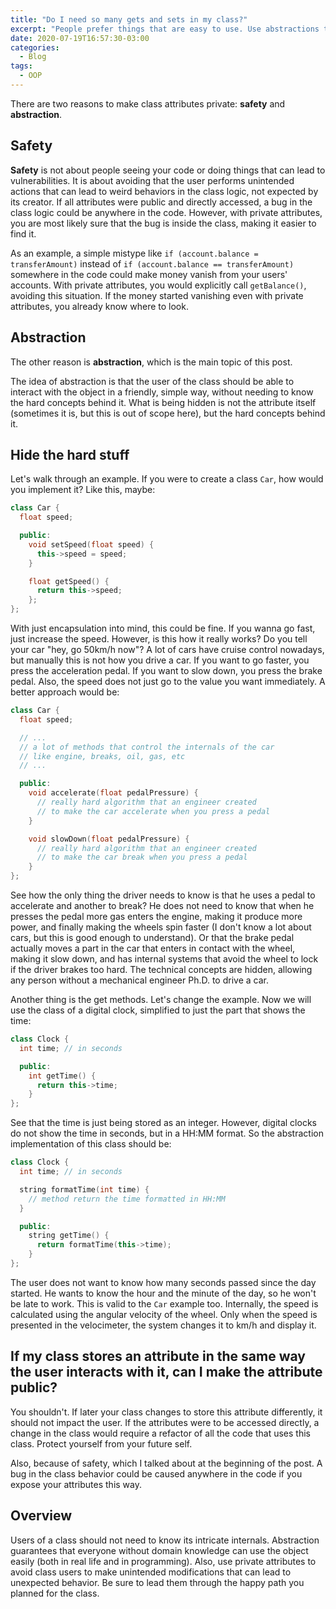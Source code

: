 ```yaml
---
title: "Do I need so many gets and sets in my class?"
excerpt: "People prefer things that are easy to use. Use abstractions to hide the hard stuff from the users and allow everyone to enjoy what you create."
date: 2020-07-19T16:57:30-03:00
categories:
  - Blog
tags:
  - OOP
---
```


There are two reasons to make class attributes private: **safety** and **abstraction**.

## Safety

**Safety** is not about people seeing your code or doing things that can lead to vulnerabilities. It is about avoiding that the user performs unintended actions that can lead to weird behaviors in the class logic, not expected by its creator. If all attributes were public and directly accessed, a bug in the class logic could be anywhere in the code. However, with private attributes, you are most likely sure that the bug is inside the class, making it easier to find it.

As an example, a simple mistype like `if (account.balance = transferAmount)` instead of `if (account.balance == transferAmount)` somewhere in the code could make money vanish from your users' accounts. With private attributes, you would explicitly call `getBalance()`, avoiding this situation. If the money started vanishing even with private attributes, you already know where to look.

## Abstraction

The other reason is **abstraction**, which is the main topic of this post.

The idea of abstraction is that the user of the class should be able to interact with the object in a friendly, simple way, without needing to know the hard concepts behind it. What is being hidden is not the attribute itself (sometimes it is, but this is out of scope here), but the hard concepts behind it.

## Hide the hard stuff

Let's walk through an example. If you were to create a class `Car`, how would you implement it? Like this, maybe:

```cpp
class Car {
  float speed;

  public:
    void setSpeed(float speed) {
      this->speed = speed;
    }

    float getSpeed() {
      return this->speed;
    };
};
```

With just encapsulation into mind, this could be fine. If you wanna go fast, just increase the speed. However, is this how it really works? Do you tell your car "hey, go 50km/h now"? A lot of cars have cruise control nowadays, but manually this is not how you drive a car. If you want to go faster, you press the acceleration pedal. If you want to slow down, you press the brake pedal. Also, the speed does not just go to the value you want immediately. A better approach would be:

```cpp
class Car {
  float speed;

  // ...
  // a lot of methods that control the internals of the car
  // like engine, breaks, oil, gas, etc
  // ...

  public:
    void accelerate(float pedalPressure) {
      // really hard algorithm that an engineer created 
      // to make the car accelerate when you press a pedal
    }

    void slowDown(float pedalPressure) {
      // really hard algorithm that an engineer created 
      // to make the car break when you press a pedal
    }
};
```

See how the only thing the driver needs to know is that he uses a pedal to accelerate and another to break? He does not need to know that when he presses the pedal more gas enters the engine, making it produce more power, and finally making the wheels spin faster (I don't know a lot about cars, but this is good enough to understand). Or that the brake pedal actually moves a part in the car that enters in contact with the wheel, making it slow down, and has internal systems that avoid the wheel to lock if the driver brakes too hard. The technical concepts are hidden, allowing any person without a mechanical engineer Ph.D. to drive a car.

Another thing is the get methods. Let's change the example. Now we will use the class of a digital clock, simplified to just the part that shows the time:

```cpp
class Clock {
  int time; // in seconds

  public:
    int getTime() {
      return this->time;
    }
};
```

See that the time is just being stored as an integer. However, digital clocks do not show the time in seconds, but in a HH:MM format. So the abstraction implementation of this class should be:

```cpp
class Clock {
  int time; // in seconds

  string formatTime(int time) {
    // method return the time formatted in HH:MM
  }

  public:
    string getTime() {
      return formatTime(this->time);
    }
};
```

The user does not want to know how many seconds passed since the day started. He wants to know the hour and the minute of the day, so he won't be late to work. This is valid to the `Car` example too. Internally, the speed is calculated using the angular velocity of the wheel. Only when the speed is presented in the velocimeter, the system changes it to km/h and display it.

## If my class stores an attribute in the same way the user interacts with it, can I make the attribute public?

You shouldn't. If later your class changes to store this attribute differently, it should not impact the user. If the attributes were to be accessed directly, a change in the class would require a refactor of all the code that uses this class. Protect yourself from your future self.

Also, because of safety, which I talked about at the beginning of the post. A bug in the class behavior could be caused anywhere in the code if you expose your attributes this way. 

## Overview

Users of a class should not need to know its intricate internals. Abstraction guarantees that everyone without domain knowledge can use the object easily (both in real life and in programming). Also, use private attributes to avoid class users to make unintended modifications that can lead to unexpected behavior. Be sure to lead them through the happy path you planned for the class.